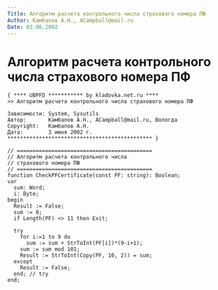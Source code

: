 ```yaml
---
Title: Алгоритм расчета контрольного числа страхового номера ПФ
Author: Камбалов А.Н., ACampball@mail.ru
Date: 03.06.2002
---
```



Алгоритм расчета контрольного числа страхового номера ПФ
========================================================

    { **** UBPFD *********** by kladovka.net.ru ****
    >> Алгоритм расчета контрольного числа страхового номера ПФ
     
    Зависимости: System, Sysutils
    Автор:       Камбалов А.Н., ACampball@mail.ru, Вологда
    Copyright:   Камбалов А.Н.
    Дата:        3 июня 2002 г.
    ********************************************** }
     
    // ===========================================
    // Алгоритм расчета контрольного числа
    // страхового номера ПФ
    // ===========================================
    function CheckPFCertificate(const PF: string): Boolean;
    var
      sum: Word;
      i: Byte;
    begin
      Result := False;
      sum := 0;
      if Length(PF) <> 11 then Exit;
     
      try
        for i:=1 to 9 do
          sum := sum + StrToInt(PF[i])*(9-i+1);
        sum := sum mod 101;
        Result := StrToInt(Copy(PF, 10, 2)) = sum;
      except
        Result := False;
      end; // try
    end;
